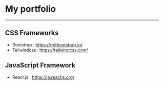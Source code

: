 # My portfolio

---

## CSS Frameworks
- Bootstrap : https://getbootstrap.jp/
- Tailwindcss : https://tailwindcss.com/

## JavaScript Framework
- React.js : https://ja.reactjs.org/